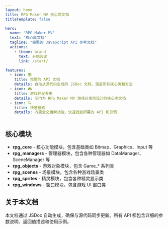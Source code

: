 ```yaml
---
layout: home
title: RPG Maker MV 核心库文档
titleTemplate: false

hero:
  name: "RPG Maker MV"
  text: "核心库文档"
  tagline: "完整的 JavaScript API 参考文档"
  actions:
    - theme: brand
      text: 开始阅读
      link: /start/

features:
  - icon: 📚
    title: 完整的 API 文档
    details: 自动从源代码生成的 JSDoc 文档，涵盖所有核心类和方法
  - icon: 🎮
    title: 游戏开发专用
    details: 专门为 RPG Maker MV 游戏开发而设计的核心库文档
  - icon: 🔍
    title: 快速搜索
    details: 内置全文搜索功能，快速找到所需的 API 和示例
---
```


## 核心模块

- **rpg_core** - 核心功能模块，包含基础类如 Bitmap、Graphics、Input 等
- **rpg_managers** - 管理器模块，包含各种管理器如 DataManager、SceneManager 等
- **rpg_objects** - 游戏对象模块，包含 Game\_\* 系列类
- **rpg_scenes** - 场景模块，包含各种游戏场景类
- **rpg_sprites** - 精灵模块，包含各种精灵显示类
- **rpg_windows** - 窗口模块，包含游戏 UI 窗口类

## 关于本文档

本文档通过 JSDoc 自动生成，确保与源代码同步更新。所有 API 都包含详细的参数说明、返回值描述和使用示例。
